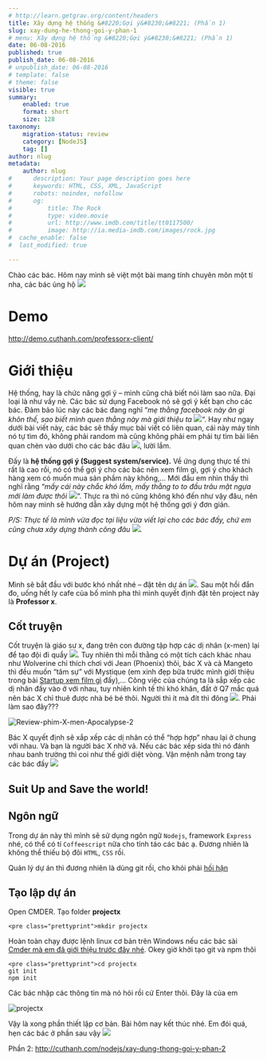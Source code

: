 ```yaml
---
# http://learn.getgrav.org/content/headers
title: Xây dựng hệ thống &#8220;Gợi ý&#8230;&#8221; (Phần 1)
slug: xay-dung-he-thong-goi-y-phan-1
# menu: Xây dựng hệ thống &#8220;Gợi ý&#8230;&#8221; (Phần 1)
date: 06-08-2016
published: true
publish_date: 06-08-2016
# unpublish_date: 06-08-2016
# template: false
# theme: false
visible: true
summary:
    enabled: true
    format: short
    size: 128
taxonomy:
    migration-status: review
    category: [NodeJS]
    tag: []
author: nlug
metadata:
    author: nlug
#      description: Your page description goes here
#      keywords: HTML, CSS, XML, JavaScript
#      robots: noindex, nofollow
#      og:
#          title: The Rock
#          type: video.movie
#          url: http://www.imdb.com/title/tt0117500/
#          image: http://ia.media-imdb.com/images/rock.jpg
#  cache_enable: false
#  last_modified: true

---
```


Chào các bác. Hôm nay mình sẽ việt một bài mang tính chuyên môn một tí nha, các bác ủng hộ ![](http://cuthanh.com/wp-content/uploads/lm-easy-emoticons/emoticons-custom/65f51c6b41112ac007ace7cf9f66e15e.png)

# Demo

<http://demo.cuthanh.com/professorx-client/>

# Giới thiệu

Hệ thống, hay là chức năng gợi ý – mình cũng chả biết nói làm sao nữa. Đại loại là như vầy nè. Các bác sử dụng Facebook nó sẽ gợi ý kết bạn cho các bác. Đảm bảo lúc này các bác đang nghĩ “*mẹ thằng facebook này ăn gì khôn thế, sao biết mình quen thằng này mà giới thiệu ta* ![](http://cuthanh.com/wp-content/uploads/lm-easy-emoticons/emoticons-custom/6f80ebee4d029216826f7c9af17e0a24.png)“. Hay như ngay dưới bài viết này, các bác sẽ thấy mục bài viết có liên quan, cái này máy tính nó tự tìm đó, không phải random mà cũng không phải em phải tự tìm bài liên quan chèn vào dưới cho các bác đâu ![](http://cuthanh.com/wp-content/uploads/lm-easy-emoticons/emoticons-custom/4496791ae48b92a081a170ec56c63f89.png), lười lắm.

Đấy là **hệ thống gợi ý (Suggest system/service).** Về ứng dụng thực tế thì rất là cao rồi, nó có thể gợi ý cho các bác nên xem film gì, gợi ý cho khách hàng xem có muốn mua sản phầm này không,… Mới đầu em nhìn thấy thì nghĩ rằng “*mấy cái này chắc khó lắm, mấy thằng to to đầu trâu mặt ngựa mới làm được thôi ![](http://cuthanh.com/wp-content/uploads/lm-easy-emoticons/emoticons-custom/6ef225eb223b6df4166606abf92bde83.png)*“. Thực ra thì nó cũng không khó đến như vậy đâu, nên hôm nay mình sẽ hướng dẫn xây dựng một hệ thống gợi ý đơn giản.

*P/S: Thực tế là mình vừa đọc tại liệu vừa viết lại cho các bác đấy, chứ em cũng chưa xây dựng thành công đâu ![](http://cuthanh.com/wp-content/uploads/lm-easy-emoticons/emoticons-custom/299e9352fa1be8323aba0ef9c0bdfab5.png).*

# Dự án (Project)

Mình sẽ bắt đầu với bước khó nhất nhé – đặt tên dự án ![](http://cuthanh.com/wp-content/uploads/lm-easy-emoticons/emoticons-custom/1a5e76df614241c5f0257f9bb3d73b19.png). Sau một hồi đắn đo, uống hết ly cafe của bố mình pha thì mình quyết định đặt tên project này là **Professor x**.

## Cốt truyện

Cốt truyện là giáo sư x, đang trên con đường tập hợp các dị nhân (x-men) lại để tạo đội đi quẩy ![](http://cuthanh.com/wp-content/uploads/lm-easy-emoticons/emoticons-custom/9ea612b30dc12f06939a01c96f151dc3.png). Tuy nhiên thì mỗi thằng có một tích cách khác nhau như Wolverine chỉ thích chơi với Jean (Phoenix) thôi, bác X và cả Mangeto thì đều muốn “tâm sự” với Mystique (em xinh đẹp bữa trước mình giới thiệu trong bài [Startup xem film gì](http://cuthanh.com/startup/khoi-nghiep-xem-film-nay-di) đấy),… Công việc của chúng ta là sắp xếp các dị nhân đấy vào ở với nhau, tuy nhiên kinh tế thì khó khăn, đất ở Q7 mắc quá nên bác X chỉ thuê được nhà bé bé thôi. Người thì ít mà đít thì đông ![](http://cuthanh.com/wp-content/uploads/lm-easy-emoticons/emoticons-custom/0dd17a12d85d368fd9f09090b1a961a7.png). Phải làm sao đây???

![Review-phim-X-men-Apocalypse-2](http://cuthanh.com/wp-content/uploads/2016/08/Review-phim-X-men-Apocalypse-2.jpg)

Bác X quyết định sẽ xắp xếp các dị nhân có thể “hợp hợp” nhau lại ở chung với nhau. Và bạn là người bác X nhờ vả. Nếu các bác xếp sida thì nó đánh nhau banh trường thì coi như thế giới diệt vòng. Vận mệnh nằm trong tay các bác đấy ![](http://cuthanh.com/wp-content/uploads/lm-easy-emoticons/emoticons-custom/1806c3404f8f66e0435009954ee1379e.png)

## Suit Up and Save the world!





## Ngôn ngữ

Trong dự án này thì mình sẽ sử dụng ngôn ngữ `Nodejs`, framework `Express` nhé, có thể có tí `Coffeescript` nữa cho tỉnh táo các bác ạ. Đương nhiên là không thể thiếu bộ đôi `HTML`, `CSS` rồi.

Quản lý dự án thì đương nhiên là dùng git rồi, cho khỏi phải [hối hận](http://cuthanh.com/life/dung-git-di-khong-hoi-han-suot-doi-day)

## Tạo lập dự án

Open CMDER. Tạo folder **projectx**

 
    <pre class="prettyprint">mkdir projectx

Hoàn toàn chạy được lệnh linux cơ bản trên Windows nếu các bác sài[ Cmder mà em đã giới thiệu trước đây nhé](http://cuthanh.com/tools/cmder-dem-unix-bash-len-windows). Okey giờ khởi tạo git và npm thôi

 
    <pre class="prettyprint">cd projectx
    git init
    npm init

Các bác nhập các thông tin mà nó hỏi rồi cứ Enter thôi. Đây là của em

![projectx](http://cuthanh.com/wp-content/uploads/2016/08/projectx.png)

Vậy là xong phần thiết lập cơ bản. Bài hôm nay kết thúc nhé. Em đói quá, hẹn các bác ở phần sau vậy ![](http://cuthanh.com/wp-content/uploads/lm-easy-emoticons/emoticons-custom/4e8a1167e4ebd4920705549439e77db2.png)

Phần 2: <http://cuthanh.com/nodejs/xay-dung-thong-goi-y-phan-2>